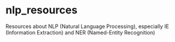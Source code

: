 # nlp_resources
Resources about NLP (Natural Language Processing), especially IE (Information Extraction) and NER (Named-Entity Recognition) 
